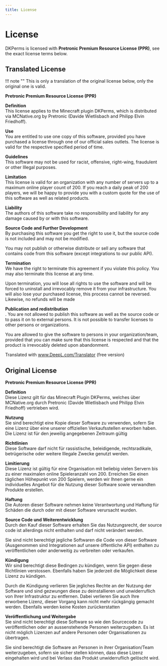 ```yaml
---
title: License
---
```


# License

DKPerms is licensed with **Pretronic Premium Resource License (PPR)**, see the exact license terms below.

## Translated License

!!! note ""
    This is only a translation of the original license below, only the original one is valid.

**Pretronic Premium Resource License (PPR)**

**Definition** <br />
This license applies to the Minecraft plugin DKPerms, which is distributed via MCNative.org by Pretronic (Davide Wietlisbach and Philipp Elvin Friedhoff).

**Use** <br />
You are entitled to use one copy of this software, provided you have purchased a license through one of our official sales outlets. The license is valid for the respective specified period of time.

**Guidelines** <br />
This software may not be used for racist, offensive, right-wing, fraudulent or other Illegal purposes. 
	
**Limitation** <br />
This license is valid for an organization with any number of servers up to a maximum online player count of 200. If you reach a daily peak of 200 players, we will be happy to provide you with a custom quote for the use of this software as well as related products. 
	
**Liability** <br />
The authors of this software take no responsibility and liability for any damage caused by or with this software.


**Source Code and Further Development** <br />
By purchasing this software you get the right to use it, but the source code is not included and may not be modified.

You may not publish or otherwise distribute or sell any software that contains code from this software (except integrations to our public API).


**Termination** <br />
We have the right to terminate this agreement if you violate this policy. You may also terminate this license at any time.

Upon termination, you will lose all rights to use the software and will be forced to uninstall and irrevocably remove it from your infrastructure. You will also lose your purchased license, this process cannot be reversed. Likewise, no refunds will be made


**Publication and redistribution** <br />.
You are not allowed to publish this software as well as the source code or to pass it on to external persons. It is not possible to transfer licenses to other persons or organizations.

You are allowed to give the software to persons in your organization/team, provided that you can make sure that this license is respected and that the product is irrevocably deleted upon abandonment.

Translated with www.DeepL.com/Translator (free version)


## Original License

**Pretronic  Premium Resource License (PPR)**

**Definition** <br />
Diese Lizenz gilt für das Minecraft Plugin DKPerms, welches über MCNative.org durch Pretronic (Davide Wietlisbach und Philipp Elvin Friedhoff) vertrieben wird.

**Nutzung** <br />
Sie sind berechtigt eine Kopie dieser Software zu verwenden, sofern Sie eine Lizenz über eine unserer offiziellen Verkaufsstellen erworben haben. Die Lizenz ist für den jeweilig angegebenen Zeitraum gültig

**Richtlinien** <br />
Diese Software darf nicht für rassistische, beleidigende, rechtsradikale, betrügerische oder weitere Illegale Zwecke genutzt werden. 
	
**Limitierung** <br />
Diese Lizenz ist gültig für eine Organisation mit beliebig vielen Servern bis zu einer maximalen online Spieleranzahl von 200. Erreichen Sie einen täglichen Höhepunkt von 200 Spielern, werden wir Ihnen gerne ein individuelles Angebot für die Nutzung dieser Software sowie verwandten Produkte erstellen. 
	
**Haftung** <br />
Die Autoren dieser Software nehmen keine Verantwortung und Haftung für Schäden die durch oder mit dieser Software verursacht wurden.


**Source Code und Weiterentwicklung** <br />
Durch den Kauf dieser Software erhalten Sie das Nutzungsrecht, der source code ist allerdings nicht enthalten und darf nicht verändert werden.

Sie sind nicht berechtigt jegliche Softwaren die Code von dieser Software (Ausgenommen sind Integrationen auf unsere öffentliche API) enthalten zu veröffentlichen oder anderweitig zu verbreiten oder verkaufen.


**Kündigung** <br />
Wir sind berechtigt diese Bedingen zu kündigen, wenn Sie gegen diese Richtlinien verstossen. Ebenfalls haben Sie jederzeit die Möglichkeit diese Lizenz zu kündigen.

Durch die Kündigung verlieren Sie jegliches Rechte an der Nutzung der Software und sind gezwungen diese zu deinstallieren und unwiderruflich von Ihrer Infrastruktur zu entfernen. Dabei verlieren Sie auch Ihre erworbene Lizenz, dieser Vorgang kann nicht mehr rückgängig gemacht werden. Ebenfalls werden keine Kosten zurückerstatten


**Veröffentlichung und Weitergabe** <br />
Sie sind nicht berechtigt diese Software so wie den Sourcecode zu veröffentlichen oder an aussenstehende Personen weiterzugeben. Es ist nicht möglich Lizenzen auf andere Personen oder Organisationen zu übertragen.

Sie sind berechtigt die Software an Personen in ihrer Organisation/Team  weiterzugeben, sofern sie sicher stellen können, dass diese Lizenz eingehalten wird und bei Verlass das Produkt unwiderruflich gelöscht wird. 
